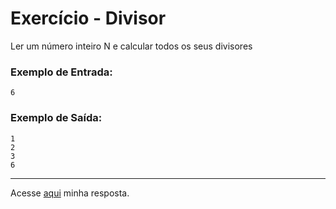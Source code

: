 # Exercício - Divisor

Ler um número inteiro N e calcular todos os seus divisores

### Exemplo de Entrada:

```
6
```

### Exemplo de Saída:

```
1
2
3
6
```

---

Acesse [aqui](https://github.com/JonathanBarr0s/Udemy-Java/blob/main/Se%C3%A7%C3%A3o%2006%20-%20Estruturas%20Repetitivas/09.%20Divisor/Divisor/src/Main.java) minha resposta.
